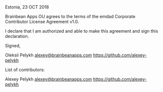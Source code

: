 Estonia, 23 OCT 2018

Brainbean Apps OU agrees to the terms of the emdad Corporate Contributor License
Agreement v1.0.

I declare that I am authorized and able to make this agreement and sign this
declaration.

Signed,

Oleksii Pelykh <alexey@brainbeanapps.com> https://github.com/alexey-pelykh

List of contributors:

Alexey Pelykh <alexey@brainbeanapps.com> https://github.com/alexey-pelykh
